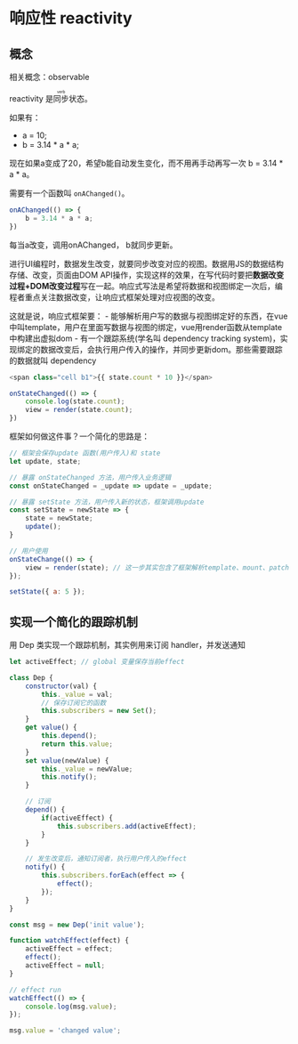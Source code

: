 # 响应性 reactivity

## 概念

相关概念：observable

reactivity 是<ruby>同步<rt>verb</rt></ruby>状态。

如果有：
- a = 10;
- b = 3.14 * a * a;

现在如果a变成了20，希望b能自动发生变化，而不用再手动再写一次 b = 3.14 * a * a。

需要有一个函数叫 `onAChanged()`。

```js
onAChanged(() => {
    b = 3.14 * a * a;
})
```

每当a改变，调用onAChanged， b就同步更新。

进行UI编程时，数据发生改变，就要同步改变对应的视图。数据用JS的数据结构存储、改变，页面由DOM API操作，实现这样的效果，在写代码时要把**数据改变过程+DOM改变过程**写在一起。响应式写法是希望将数据和视图绑定一次后，编程者重点关注数据改变，让响应式框架处理对应视图的改变。

这就是说，响应式框架要：
    - 能够解析用户写的数据与视图绑定好的东西，在vue中叫template，用户在里面写数据与视图的绑定，vue用render函数从template中构建出虚拟dom
    - 有一个跟踪系统(学名叫 dependency tracking system)，实现绑定的数据改变后，会执行用户传入的操作，并同步更新dom。那些需要跟踪的数据就叫 dependency

```js
<span class="cell b1">{{ state.count * 10 }}</span>

onStateChanged(() => {
    console.log(state.count);
    view = render(state.count);
})
```

框架如何做这件事？一个简化的思路是：
```js
// 框架会保存update 函数(用户传入)和 state
let update, state;

// 暴露 onStateChanged 方法，用户传入业务逻辑
const onStateChanged = _update => update = _update;

// 暴露 setState 方法，用户传入新的状态，框架调用update
const setState = newState => {
    state = newState;
    update();
}

// 用户使用
onStateChange(() => {
    view = render(state); // 这一步其实包含了框架解析template、mount、patch等操作，这传达的点是，用户给框架暴露 onStateChange 方法传入回调函数，回调函数定义了被跟踪的状态改变后执行的操作，vue3 中，发挥 onStateChange 作用的api是 watchEffect()
});

setState({ a: 5 });
```

## 实现一个简化的跟踪机制

用 Dep 类实现一个跟踪机制，其实例用来订阅 handler，并发送通知

```js
let activeEffect; // global 变量保存当前effect

class Dep {
    constructor(val) {
        this._value = val;
        // 保存订阅它的函数
        this.subscribers = new Set();
    }
    get value() {
        this.depend();
        return this.value;
    }
    set value(newValue) {
        this._value = newValue;
        this.notify();
    }

    // 订阅
    depend() {
        if(activeEffect) {
            this.subscribers.add(activeEffect);
        }
    }

    // 发生改变后，通知订阅者，执行用户传入的effect
    notify() {
        this.subscribers.forEach(effect => {
            effect();
        });
    }
}

const msg = new Dep('init value');

function watchEffect(effect) {
    activeEffect = effect;
    effect();
    activeEffect = null;
}

// effect run
watchEffect(() => {
    console.log(msg.value);
});

msg.value = 'changed value';
```